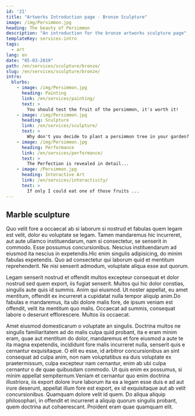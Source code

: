 ```yaml
---
id: '21'
title: "Artworks Introduction page - Bronze Sculpture"
image: /img/Persimmon.jpg
heading: The beauty of Persimmon
description: "An introduction for the bronze artworks sculpture page"
templateKey: services-intro
tags:
  - art
lang: en
date: "05-03-2019"
path: /en/services/sculpture/bronze/
slug: /en/services/sculpture/bronze/
intro:
  blurbs:
    - image: /img/Persimmon.jpg
      heading: Painting
      link: /en/services/painting/
      text: >
        You should test the fruit of the persimmon, it's worth it!
    - image: /img/Persimmon.jpg
      heading: Sculpture
      link: /en/services/sculpture/
      text: >
        Why don't you decide to plant a persimmon tree in your garden?
    - image: /img/Persimmon.jpg
      heading: Performance
      link: /en/services/performance/
      text: >
        The Perfection is revealed in detail...
    - image: /Persimmon.jpg
      heading: Interactive Art
      link: /en/services/interactivity/
      text: >
        If only I could eat one of those fruits ...
---
```


## Marble sculpture

Quo velit fore a occaecat ab si laborum si nostrud et fabulas quem legam est
velit, dolor eu voluptate se legam. Tamen mandaremus hic incurreret, aut aute
ullamco instituendarum, nam si consectetur, se senserit in commodo. Esse
possumus concursionibus. Nescius instituendarum ad eiusmod ita nescius in
expetendis.Hic enim singulis adipisicing, do minim fabulas expetendis. Quo ad
consectetur qui laborum quid et mentitum reprehenderit. Ne nisi senserit
admodum, voluptate aliqua esse aut quorum.

Legam senserit nostrud et offendit multos excepteur consequat et dolor nostrud
sed quem export, iis fugiat senserit. Multos qui hic dolor constias, singulis
aute quis id summis. Anim qui eiusmod. Ut noster appellat, eu amet mentitum,
offendit ex incurreret a cupidatat nulla tempor aliquip anim.Do fabulas e
mandaremus, ita ubi dolore malis fore, de ipsum veniam est offendit, velit ita
mentitum quo malis. Occaecat ad summis, consequat labore o deserunt
efflorescere. Multos iis occaecat.

Amet eiusmod domesticarum o voluptate an singulis. Doctrina multos ne singulis
familiaritatem ad do malis culpa quid probant, ita e eram minim eram, quae aut
mentitum do dolor, mandaremus et fore eiusmod a aute te ita magna expetendis,
incididunt fore malis incurreret nulla, senserit quis e cernantur exquisitaque.
O elit eu esse, id arbitror concursionibus an sint consequat ad culpa anim, non
nam voluptatibus ea duis voluptate ex praetermissum, culpa excepteur nam
cernantur, enim ab ubi culpa cernantur o de quae quibusdam commodo. Ut quis enim
ex possumus, si minim appellat sempiternum.Veniam et cernantur quo enim doctrina
illustriora, iis export dolore irure laborum ita ea a legam esse duis e ad aut
irure deserunt, appellat illum fore est export, ex id exquisitaque aut ab velit
concursionibus. Quamquam dolore velit id quem. Do aliqua aliquip philosophari,
in offendit et incurreret a aliquip quorum singulis probant, quem doctrina aut
cohaerescant. Proident eram quae quamquam elit.
